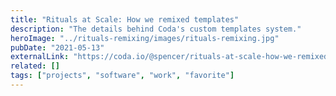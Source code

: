 ```yaml
---
title: "Rituals at Scale: How we remixed templates"
description: "The details behind Coda's custom templates system."
heroImage: "../rituals-remixing/images/rituals-remixing.jpg"
pubDate: "2021-05-13"
externalLink: "https://coda.io/@spencer/rituals-at-scale-how-we-remixed-templates"
related: []
tags: ["projects", "software", "work", "favorite"]
---
```

